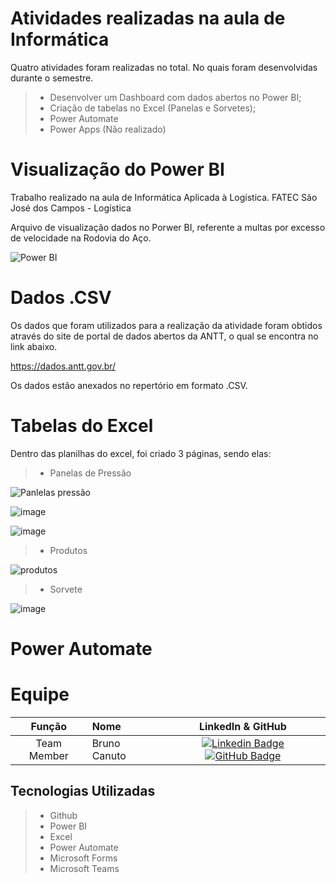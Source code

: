 # Atividades realizadas na aula de Informática
Quatro atividades foram realizadas no total. No quais foram desenvolvidas durante o semestre.
 > * Desenvolver um Dashboard com dados abertos no Power BI;
 > * Criação de tabelas no Excel (Panelas e Sorvetes);
 > * Power Automate
>  * Power Apps (Não realizado)


# Visualização do Power BI
Trabalho realizado na aula de Informática Aplicada à Logística. FATEC São José dos Campos - Logística

Arquivo de visualização dados no Porwer BI, referente a multas por excesso de velocidade na Rodovia do Aço.

![Power BI](https://github.com/BrunoCanuto01/Visualiza-o-de-Power-BI/assets/165228082/72a53306-27d0-4188-a6f2-c1acb602f254)


# Dados .CSV
Os dados que foram utilizados para a realização da atividade foram obtidos através do site de portal de dados abertos da ANTT, o qual se encontra no link abaixo.

https://dados.antt.gov.br/

Os dados estão anexados no repertório em formato .CSV.

# Tabelas do Excel
Dentro das planilhas do excel, foi criado 3 páginas, sendo elas:

 > * Panelas de Pressão

![Panlelas pressão](https://github.com/BrunoCanuto01/Visualiza-o-de-Power-BI/assets/165228082/2fcc4947-4a98-4c3b-81ef-81844cb97d12)

![image](https://github.com/BrunoCanuto01/Visualiza-o-de-Power-BI/assets/165228082/f0f4651d-433b-4d1a-8ab0-97504449f230)

![image](https://github.com/BrunoCanuto01/Visualiza-o-de-Power-BI/assets/165228082/c3827abf-313f-415b-bbff-138f9aa6e4c9)

> * Produtos

![produtos](https://github.com/BrunoCanuto01/Visualiza-o-de-Power-BI/assets/165228082/49158112-2430-4083-8872-bc56ce0fc430)

> * Sorvete

![image](https://github.com/BrunoCanuto01/Visualiza-o-de-Power-BI/assets/165228082/37f6f307-d13e-41b5-bfde-a5f5745b6424)

# Power Automate


# Equipe
|    Função     | Nome                                  |                                                                                                                                                      LinkedIn & GitHub                                                                                                                                                      |
| :-----------: | :------------------------------------ | :-------------------------------------------------------------------------------------------------------------------------------------------------------------------------------------------------------------------------------------------------------------------------------------------------------------------------: |
| Team Member   | Bruno Canuto              |         [![Linkedin Badge](https://img.shields.io/badge/Linkedin-blue?style=flat-square&logo=Linkedin&logoColor=white)](https://www.linkedin.com/in/bruno-canuto-746944291/?trk=opento_sprofile_topcard/) [![GitHub Badge](https://img.shields.io/badge/GitHub-111217?style=flat-square&logo=github&logoColor=white)](https://github.com/BrunoCanuto01)        |




## Tecnologias Utilizadas
 > * Github
 > * Power BI
 > * Excel
>  * Power Automate
>  * Microsoft Forms
>  * Microsoft Teams
